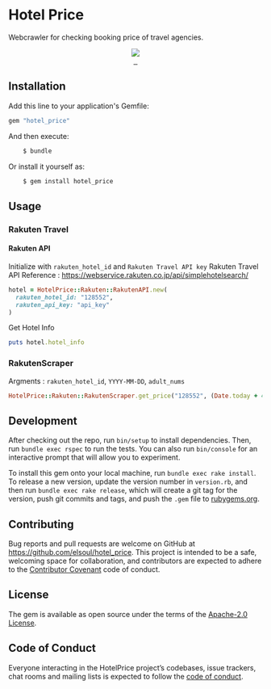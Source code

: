 # Hotel Price
Webcrawler for checking booking price of travel agencies.

<p align="center">

  <a aria-label="Ruby logo" href="https://el-soul.com">
    <img src="https://badgen.net/badge/icon/Made%20by%20ELSOUL?icon=ruby&label&color=black&labelColor=black">
  </a>
  <br/>

  <a aria-label="Ruby Gem version" href="https://rubygems.org/gems/hotel_price">
    <img alt="" src="https://badgen.net/rubygems/v/hotel_price/latest">
  </a>
  <a aria-label="Downloads Number" href="https://rubygems.org/gems/hotel_price">
    <img alt="" src="https://badgen.net/rubygems/dt/hotel_price">
  </a>
  <a aria-label="License" href="https://github.com/elsoul/hotel_price/blob/master/LICENSE">
    <img alt="" src="https://badgen.net/badge/license/Apache/blue">
  </a>
</p>

## Installation

Add this line to your application's Gemfile:

```ruby
gem "hotel_price"
```

And then execute:

```bash
    $ bundle
```

Or install it yourself as:

```bash
    $ gem install hotel_price
```

## Usage

### Rakuten Travel

#### Rakuten API
Initialize with `rakuten_hotel_id` and `Rakuten Travel API key`
Rakuten Travel API Reference : https://webservice.rakuten.co.jp/api/simplehotelsearch/


```ruby
hotel = HotelPrice::Rakuten::RakutenAPI.new(
  rakuten_hotel_id: "128552",
  rakuten_api_key: "api_key"
)
```

Get Hotel Info

```ruby
puts hotel.hotel_info
```


### RakutenScraper
Argments : `rakuten_hotel_id`, `YYYY-MM-DD`, `adult_nums`

```ruby
HotelPrice::Rakuten::RakutenScraper.get_price("128552", (Date.today + 45.day).to_s, 1)
```


## Development

After checking out the repo, run `bin/setup` to install dependencies. Then, run `bundle exec rspec` to run the tests. You can also run `bin/console` for an interactive prompt that will allow you to experiment.

To install this gem onto your local machine, run `bundle exec rake install`. To release a new version, update the version number in `version.rb`, and then run `bundle exec rake release`, which will create a git tag for the version, push git commits and tags, and push the `.gem` file to [rubygems.org](https://rubygems.org/gems/hotel_price).

## Contributing

Bug reports and pull requests are welcome on GitHub at https://github.com/elsoul/hotel_price. This project is intended to be a safe, welcoming space for collaboration, and contributors are expected to adhere to the [Contributor Covenant](http://contributor-covenant.org) code of conduct.

## License

The gem is available as open source under the terms of the [Apache-2.0 License](https://www.apache.org/licenses/LICENSE-2.0).

## Code of Conduct

Everyone interacting in the HotelPrice project’s codebases, issue trackers, chat rooms and mailing lists is expected to follow the [code of conduct](https://github.com/el-fudo/hotel_price/blob/master/CODE_OF_CONDUCT.md).
